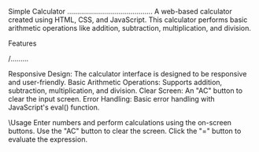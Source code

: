Simple Calculator
...........................................
A web-based calculator created using HTML, CSS, and JavaScript. This calculator performs basic arithmetic operations like addition, subtraction, multiplication, and division.


Features

/.........

Responsive Design: The calculator interface is designed to be responsive and user-friendly.
Basic Arithmetic Operations: Supports addition, subtraction, multiplication, and division.
Clear Screen: An "AC" button to clear the input screen.
Error Handling: Basic error handling with JavaScript's eval() function.

\Usage
Enter numbers and perform calculations using the on-screen buttons.
Use the "AC" button to clear the screen.
Click the "=" button to evaluate the expression.
